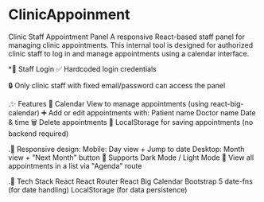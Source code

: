 # ClinicAppoinment


 Clinic Staff Appointment Panel
A responsive React-based staff panel for managing clinic appointments. This internal tool is designed for authorized clinic staff to log in and manage appointments using a calendar interface.

*🔐 Staff Login
✅ Hardcoded login credentials

🔒 Only clinic staff with fixed email/password can access the panel

.✨ Features
📅 Calendar View to manage appointments (using react-big-calendar)
➕ Add or edit appointments with:
Patient name
Doctor name
Date & time
🗑️ Delete appointments
💾 LocalStorage for saving appointments (no backend required)

.📱 Responsive design:
Mobile: Day view + Jump to date
Desktop: Month view + "Next Month" button
🌙 Supports Dark Mode / Light Mode
📄 View all appointments in a list via "Agenda" route

.🔧 Tech Stack
React
React Router
React Big Calendar
Bootstrap 5
date-fns (for date handling)
LocalStorage (for data persistence)
